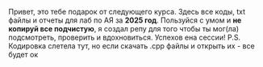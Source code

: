 Привет, это тебе подарок от следующего курса. Здесь все коды, txt файлы и отчеты для лаб по АЯ за **2025 год**. 
Пользуйся с умом и **не копируй все подчистую**, я создал репу для того чтобы ты мог(ла) подсмотреть, проверить и вдохновиться. Успехов ена сессии!
P.S. Кодировка слетела тут, но если скачать .cpp файлы и открыть их - все будет ок
